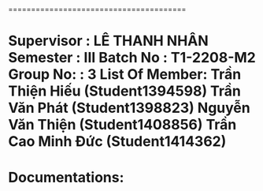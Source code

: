 =======================================

Supervisor : LÊ THANH NHÂN
Semester : III
Batch No : T1-2208-M2
Group No: : 3
List Of Member:
Trần Thiện Hiếu (Student1394598)
Trần Văn Phát (Student1398823)
Nguyễn Văn Thiện (Student1408856)
Trần Cao Minh Đức (Student1414362) 
======================================= 
Documentations: 
=======================================
